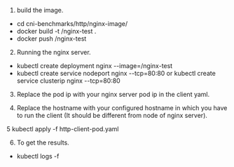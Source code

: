 1. build the image.
  - cd cni-benchmarks/http/nginx-image/
  - docker build -t <username>/nginx-test .
  - docker push <username>/nginx-test
  
2. Running the nginx server.
  - kubectl create deployment nginx --image=<username>/nginx-test
  - kubectl create service nodeport nginx --tcp=80:80 or kubectl create service clusterip nginx --tcp=80:80
  
3. Replace the pod ip with your nginx server pod ip in the client yaml.

4. Replace the hostname with your configured hostname in which you have to run the client (It should be different from node of nginx server).

5  kubectl apply -f http-client-pod.yaml

6. To get the results.
  - kubectl logs -f <client-pod>
